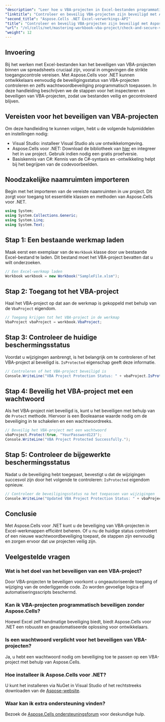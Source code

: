 ```yaml
---
"description": "Leer hoe u VBA-projecten in Excel-bestanden programmatisch kunt controleren en beveiligen met Aspose.Cells voor .NET. Stapsgewijze handleiding met complete codevoorbeelden inbegrepen."
"linktitle": "Controleer en beveilig VBA-projecten zijn beveiligd met Aspose.Cells"
"second_title": "Aspose.Cells .NET Excel-verwerkings-API"
"title": "Controleer en beveilig VBA-projecten zijn beveiligd met Aspose.Cells"
"url": "/nl/cells/net/mastering-workbook-vba-project/check-and-secure-vba-projects-is-protected/"
"weight": 12
---
```


## Invoering

Bij het werken met Excel-bestanden kan het beveiligen van VBA-projecten binnen uw spreadsheets cruciaal zijn, vooral in omgevingen die strikte toegangscontrole vereisen. Met Aspose.Cells voor .NET kunnen ontwikkelaars eenvoudig de beveiligingsstatus van VBA-projecten controleren en zelfs wachtwoordbeveiliging programmatisch toepassen. In deze handleiding beschrijven we de stappen voor het inspecteren en beveiligen van VBA-projecten, zodat uw bestanden veilig en gecontroleerd blijven.

## Vereisten voor het beveiligen van VBA-projecten

Om deze handleiding te kunnen volgen, hebt u de volgende hulpmiddelen en instellingen nodig:

- Visual Studio: installeer Visual Studio als uw ontwikkelomgeving.
- Aspose.Cells voor .NET: Download de bibliotheek van [hier](https://releases.aspose.com/cells/net/) en integreer het in uw project. Gebruik indien nodig een gratis proefversie.
- Basiskennis van C#: Kennis van de C#-syntaxis en -ontwikkeling helpt bij het begrijpen van de codevoorbeelden.

## Noodzakelijke naamruimten importeren

Begin met het importeren van de vereiste naamruimten in uw project. Dit zorgt voor toegang tot essentiële klassen en methoden van Aspose.Cells voor .NET.

```csharp
using System;
using System.Collections.Generic;
using System.Linq;
using System.Text;
```

## Stap 1: Een bestaande werkmap laden

Maak eerst een exemplaar van de `Workbook` klasse door uw bestaande Excel-bestand te laden. Dit bestand moet het VBA-project bevatten dat u wilt onderzoeken.

```csharp
// Een Excel-werkmap laden
Workbook workbook = new Workbook("SampleFile.xlsm");
```

## Stap 2: Toegang tot het VBA-project

Haal het VBA-project op dat aan de werkmap is gekoppeld met behulp van de `VbaProject` eigendom.

```csharp
// Toegang krijgen tot het VBA-project in de werkmap
VbaProject vbaProject = workbook.VbaProject;
```

## Stap 3: Controleer de huidige beschermingsstatus

Voordat u wijzigingen aanbrengt, is het belangrijk om te controleren of het VBA-project al beveiligd is. `IsProtected` eigenschap geeft deze informatie.

```csharp
// Controleren of het VBA-project beveiligd is
Console.WriteLine("VBA Project Protection Status: " + vbaProject.IsProtected);
```

## Stap 4: Beveilig het VBA-project met een wachtwoord

Als het VBA-project niet beveiligd is, kunt u het beveiligen met behulp van de `Protect` methode. Hiervoor is een Booleaanse waarde nodig om de beveiliging in te schakelen en een wachtwoordreeks.

```csharp
// Beveilig het VBA-project met een wachtwoord
vbaProject.Protect(true, "YourPassword123");
Console.WriteLine("VBA Project Protected Successfully.");
```

## Stap 5: Controleer de bijgewerkte beschermingsstatus

Nadat u de beveiliging hebt toegepast, bevestigt u dat de wijzigingen succesvol zijn door het volgende te controleren: `IsProtected` eigendom opnieuw.

```csharp
// Controleer de beveiligingsstatus na het toepassen van wijzigingen
Console.WriteLine("Updated VBA Project Protection Status: " + vbaProject.IsProtected);
```

## Conclusie

Met Aspose.Cells voor .NET kunt u de beveiliging van VBA-projecten in Excel-werkmappen efficiënt beheren. Of u nu de huidige status controleert of een nieuwe wachtwoordbeveiliging toepast, de stappen zijn eenvoudig en zorgen ervoor dat uw projecten veilig zijn.

## Veelgestelde vragen

### Wat is het doel van het beveiligen van een VBA-project?
Door VBA-projecten te beveiligen voorkomt u ongeautoriseerde toegang of wijziging van de onderliggende code. Zo worden gevoelige logica of automatiseringsscripts beschermd.

### Kan ik VBA-projecten programmatisch beveiligen zonder Aspose.Cells?
Hoewel Excel zelf handmatige beveiliging biedt, biedt Aspose.Cells voor .NET een robuuste en geautomatiseerde oplossing voor ontwikkelaars.

### Is een wachtwoord verplicht voor het beveiligen van VBA-projecten?
Ja, u hebt een wachtwoord nodig om beveiliging toe te passen op een VBA-project met behulp van Aspose.Cells.

### Hoe installeer ik Aspose.Cells voor .NET?
U kunt het installeren via NuGet in Visual Studio of het rechtstreeks downloaden van de [Aspose-website](https://releases.aspose.com/cells/net/).

### Waar kan ik extra ondersteuning vinden?
Bezoek de [Aspose.Cells ondersteuningsforum](https://forum.aspose.com/c/cells/9) voor deskundige hulp.